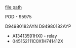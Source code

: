 
[file path](<file:///C:\Users\jnetherton\G&W Electric Co\US-PowerGridAutomation - Documents\_Lazer\120881 - Bauxite (Bretco)>)

POD - 95975


D94980182AYN
D94980182AYP
- A13413591HX0 - relay
- 045152111C0X1H741412X